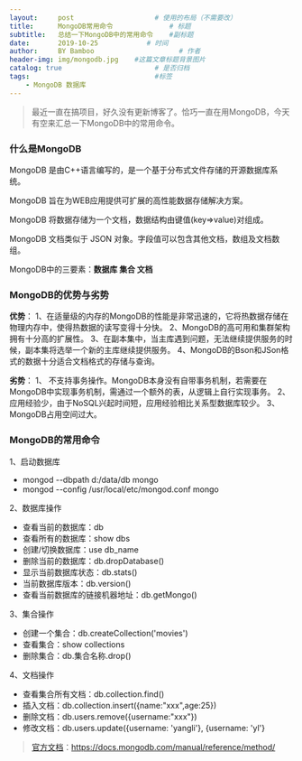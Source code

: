 ```yaml
---
layout:     post                    # 使用的布局（不需要改）
title:      MongoDB常用命令              # 标题 
subtitle:   总结一下MongoDB中的常用命令    #副标题
date:       2019-10-25            # 时间
author:     BY Bamboo                     # 作者
header-img: img/mongodb.jpg    #这篇文章标题背景图片
catalog: true                       # 是否归档
tags:                               #标签
    - MongoDB 数据库
---
```


> 最近一直在搞项目，好久没有更新博客了。恰巧一直在用MongoDB，今天有空来汇总一下MongoDB中的常用命令。

### 什么是MongoDB

MongoDB 是由C++语言编写的，是一个基于分布式文件存储的开源数据库系统。

MongoDB 旨在为WEB应用提供可扩展的高性能数据存储解决方案。

MongoDB 将数据存储为一个文档，数据结构由键值(key=>value)对组成。

MongoDB 文档类似于 JSON 对象。字段值可以包含其他文档，数组及文档数组。

MongoDB中的三要素：**数据库  集合  文档**

### MongoDB的优势与劣势

**优势**：
1、在适量级的内存的MongoDB的性能是非常迅速的，它将热数据存储在物理内存中，使得热数据的读写变得十分快。
2、MongoDB的高可用和集群架构拥有十分高的扩展性。
3、在副本集中，当主库遇到问题，无法继续提供服务的时候，副本集将选举一个新的主库继续提供服务。
4、MongoDB的Bson和JSon格式的数据十分适合文档格式的存储与查询。

**劣势**：
1、 不支持事务操作。MongoDB本身没有自带事务机制，若需要在MongoDB中实现事务机制，需通过一个额外的表，从逻辑上自行实现事务。
2、 应用经验少，由于NoSQL兴起时间短，应用经验相比关系型数据库较少。
3、MongoDB占用空间过大。

### MongoDB的常用命令

1、启动数据库

+ mongod --dbpath d:/data/db
  mongo
+ mongod --config /usr/local/etc/mongod.conf
  mongo

2、数据库操作

+ 查看当前的数据库：db
+ 查看所有的数据库：show dbs
+ 创建/切换数据库：use db_name
+ 删除当前的数据库：db.dropDatabase()
+ 显示当前数据库状态：db.stats()
+ 当前数据库版本：db.version()
+ 查看当前数据库的链接机器地址：db.getMongo()

3、集合操作

+ 创建一个集合：db.createCollection('movies')
+ 查看集合：show collections
+ 删除集合：db.集合名称.drop()

4、文档操作

+ 查看集合所有文档：db.collection.find()
+ 插入文档：db.collection.insert({name:"xxx",age:25})
+ 删除文档：db.users.remove({username:"xxx"})
+ 修改文档：db.users.update({username: 'yangli'}, {username: 'yl'}

>[官方文档](https://docs.mongodb.com/manual/reference/method/)：https://docs.mongodb.com/manual/reference/method/
